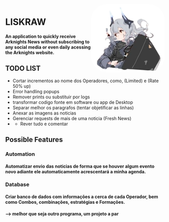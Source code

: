  <img align="right" alt="ark-pic" height="215" style="border-radius:50px;" src="https://github.com/JVLAlves/personal-academy/blob/master/Python/Arkcrawler/images/4148b681c1b08841f38ba3a275c435df-removebg-preview.png">

# LISKRAW

#### An application to quickly receive Arknights News without subscribing to any social media or even daily acessing the Arknights website.


## TODO LIST

* Cortar incrementos ao nome dos Operadores, como, (Limited) e (Rate 50% up)
* Error handling popups
* Remover prints ou substituir por logs
* transformar codigo fonte em software ou app de Desktop 
* Separar melhor os paragrafos (tentar objetificar as linhas)
* Anexar as imagens as noticias
* Gerenciar requests de mais de uma noticia (Fresh News)
* * Rever tudo e comentar


## Possible Features
### Automation
#### Automatizar envio das noticias de forma que se houver algum evento novo adiante ele automaticamente acrescentará a minha agenda.
### Database
#### Criar banco de dados com informações a cerca de cada Operador, bem como Combos, combinações, estratégias e Formações. 
#### --> melhor que seja outro programa, um projeto a par
